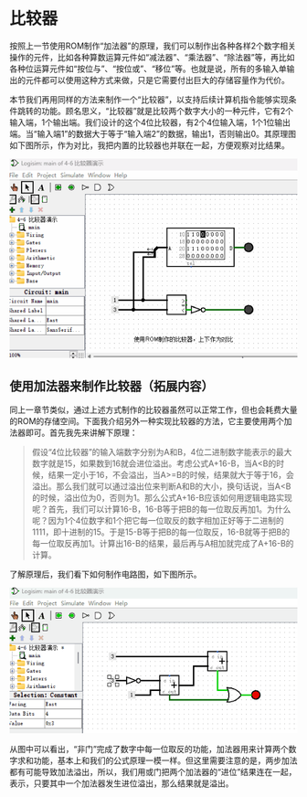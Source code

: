 # 比较器
按照上一节使用ROM制作“加法器”的原理，我们可以制作出各种各样2个数字相关操作的元件，比如各种算数运算元件如“减法器”、“乘法器”、“除法器”等，再比如各种位运算元件如“按位与”、“按位或”、“移位”等。也就是说，所有的多输入单输出的元件都可以使用这种方式来做，只是它需要付出巨大的存储容量作为代价。

本节我们再用同样的方法来制作一个“比较器”，以支持后续计算机指令能够实现条件跳转的功能。顾名思义，“比较器”就是比较两个数字大小的一种元件，它有2个输入端，1个输出端。我们设计的这个4位比较器，有2个4位输入端，1个1位输出端。当“输入端1”的数据大于等于“输入端2”的数据，输出1，否则输出0。其原理图如下图所示，作为对比，我把内置的比较器也并联在一起，方便观察对比结果。

![](pic/4-14.gif)

## 使用加法器来制作比较器（拓展内容）

同上一章节类似，通过上述方式制作的比较器虽然可以正常工作，但也会耗费大量的ROM的存储空间。下面我介绍另外一种实现比较器的方法，它主要使用两个加法器即可。首先我先来讲解下原理：

> 假设“4位比较器”的输入端数字分别为A和B，4位二进制数字能表示的最大数字就是15，如果数到16就会进位溢出。考虑公式A+16-B，当A<B的时候，结果一定小于16，不会溢出，当A>=B的时候，结果就大于等于16，会溢出。那么我们就可以通过溢出位来判断A和B的大小，换句话说，当A<B的时候，溢出位为0，否则为1。那么公式A+16-B应该如何用逻辑电路实现呢？首先，我们可以计算16-B，16-B等于把B的每一位取反再加1。为什么呢？因为1个4位数字和1个把它每一位取反的数字相加正好等于二进制的1111，即十进制的15。于是15-B等于把B的每一位取反，16-B就等于把B的每一位取反再加1。计算出16-B的结果，最后再与A相加就完成了A+16-B的计算。

了解原理后，我们看下如何制作电路图，如下图所示。

![](pic/4-17.gif)

从图中可以看出，“非门”完成了数字中每一位取反的功能，加法器用来计算两个数字求和功能，基本上和我们的公式原理一模一样。但这里需要注意的是，两步加法都有可能导致加法溢出，所以，我们用或门把两个加法器的“进位”结果连在一起，表示，只要其中一个加法器发生进位溢出，那么结果就是溢出。